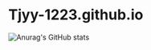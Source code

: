 # Tjyy-1223.github.io
![Anurag's GitHub stats](https://github-readme-stats.vercel.app/api?username=anuraghazra&show_icons=true&theme=graywhite)

